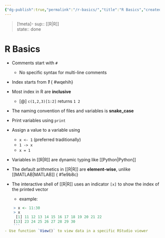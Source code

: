 ```yaml
---
{"dg-publish":true,"permalink":"/r-basics/","title":"R Basics","created":"2022-09-06T16:38:48","updated":"2022-12-12T14:24:08"}
---
```


> [!meta]-
sup:: [[R\|R]]  
state:: done

# R Basics

- Comments start with `#`
    - No specific syntax for multi-line comments
- Index starts from ***1***
{ #wqehih}

- Most index in R are **inclusive**
    - [@] `c(1,2,3)[1:2]` returns `1 2`
- The naming convention of files and variables is **snake_case**
- Print variables using `print`
- Assign a value to a variable using
    - `x <- 1` (preferred traditionally)
    - `1 -> x`
    - `x = 1`
- Variables in [[R\|R]] are dynamic typing like [[Python\|Python]]
- The default arithmetics in [[R\|R]] are **element-wise**, unlike [[MATLAB\|MATLAB]]
{ #1e9b8c}

- The interactive shell of [[R\|R]] uses an indicator `[x]` to show the index of the printed vector
    - example:

```R
    > x <- 11:30
    > x
     [1] 11 12 13 14 15 16 17 18 19 20 21 22
    [13] 23 24 25 26 27 28 29 30
    ```
- Use function `View()` to view data in a specific RStudio viewer
